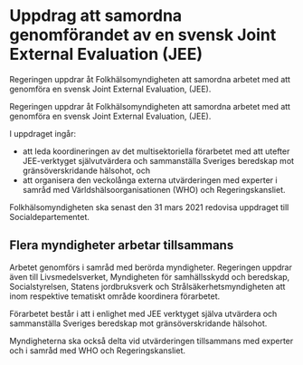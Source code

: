 # Uppdrag att samordna genomförandet av en svensk Joint External Evaluation (JEE)

Regeringen uppdrar åt Folkhälsomyndigheten att samordna arbetet med att genomföra en svensk Joint External Evaluation, (JEE).

Regeringen uppdrar åt Folkhälsomyndigheten att samordna arbetet med att genomföra en svensk Joint External Evaluation, (JEE).

I uppdraget ingår:

* att leda koordineringen av det multisektoriella förarbetet med att utefter JEE-verktyget självutvärdera och sammanställa Sveriges beredskap mot gränsöverskridande hälsohot, och
* att organisera den veckolånga externa utvärderingen med experter i samråd med Världshälsoorganisationen (WHO) och Regeringskansliet.

Folkhälsomyndigheten ska senast den 31 mars 2021 redovisa uppdraget till Socialdepartementet.

## Flera myndigheter arbetar tillsammans

Arbetet genomförs i samråd med berörda myndigheter. Regeringen uppdrar även till Livsmedelsverket, Myndigheten för samhällsskydd och beredskap, Socialstyrelsen, Statens jordbruksverk och Strålsäkerhetsmyndigheten att inom respektive tematiskt område koordinera förarbetet.

Förarbetet består i att i enlighet med JEE verktyget själva utvärdera och sammanställa Sveriges beredskap mot gränsöverskridande hälsohot.

Myndigheterna ska också delta vid utvärderingen tillsammans med experter och i samråd med WHO och Regeringskansliet.
